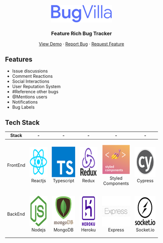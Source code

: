 <br />
<p align="center">
  <a href="https://bugvilla.herokuapp.com">
    <img src="./client/src/assets/images/BugVilla.png" alt="BugVilla Logo" width="200" height="57">
  </a>

  <h3 align="center">Feature Rich Bug Tracker</h3>

  <p align="center">
    <a href="https://bugvilla.herokuapp.com">View Demo</a>
    ·
    <a href="https://github.com/othneildrew/Best-README-Template/issues">Report Bug</a>
    ·
    <a href="https://github.com/othneildrew/Best-README-Template/issues">Request Feature</a>
  </p>
</p>

## Features

- Issue discussions
- Comment Reactions
- Social Interactions
- User Reputation System
- #Reference other bugs
- @Mentions users
- Notifications
- Bug Labels

## Tech Stack

| Stack | - | - | - | - | - |
| --- | --- | --- | --- | --- | --- |
| FrontEnd | <p align="center"><img src="./assets/reactjs_.png" width="100" height="100"> <br />Reactjs</p> | <p align="center"><img src="./assets/ts_logo.png" width="100" height="100"> <br />Typescript</p> | <p align="center"><img src="./assets/redux_logo.png" width="100" height="100"> <br />Redux</p> | <p align="center"><img src="./assets/styledcompo_logo.png" width="100" height="100"> <br />Styled Components</p> | <p align="center"><img src="./assets/cy_logo.png" width="100" height="100"> <br />Cypress</p> |
| BackEnd  | <p align="center"><img src="./assets/nodejs_logo.png" width="100" height="100"> <br />Nodejs</p> | <p align="center"><img src="./assets/mongo_logo2.png" width="100" height="100"> <br />MongoDB</p> | <p align="center"><img src="./assets/heroku_logo.png" width="100" height="100"> <br />Heroku</p> | <p align="center"><img src="./assets/express_logo.png" width="100" height="100"> <br />Express</p> | <p align="center"><img src="./assets/socket_logo.png" width="100" height="100"> <br />Socket.io</p> |
